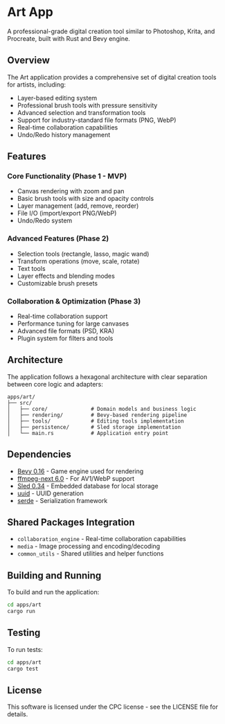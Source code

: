 # Art App

A professional-grade digital creation tool similar to Photoshop, Krita, and Procreate, built with Rust and Bevy engine.

## Overview

The Art application provides a comprehensive set of digital creation tools for artists, including:

- Layer-based editing system
- Professional brush tools with pressure sensitivity
- Advanced selection and transformation tools
- Support for industry-standard file formats (PNG, WebP)
- Real-time collaboration capabilities
- Undo/Redo history management

## Features

### Core Functionality (Phase 1 - MVP)
- Canvas rendering with zoom and pan
- Basic brush tools with size and opacity controls
- Layer management (add, remove, reorder)
- File I/O (import/export PNG/WebP)
- Undo/Redo system

### Advanced Features (Phase 2)
- Selection tools (rectangle, lasso, magic wand)
- Transform operations (move, scale, rotate)
- Text tools
- Layer effects and blending modes
- Customizable brush presets

### Collaboration & Optimization (Phase 3)
- Real-time collaboration support
- Performance tuning for large canvases
- Advanced file formats (PSD, KRA)
- Plugin system for filters and tools

## Architecture

The application follows a hexagonal architecture with clear separation between core logic and adapters:

```
apps/art/
├── src/
│   ├── core/              # Domain models and business logic
│   ├── rendering/         # Bevy-based rendering pipeline
│   ├── tools/             # Editing tools implementation
│   ├── persistence/       # Sled storage implementation
│   └── main.rs            # Application entry point
```

## Dependencies

- [Bevy 0.16](https://bevyengine.org/) - Game engine used for rendering
- [ffmpeg-next 6.0](https://crates.io/crates/ffmpeg-next) - For AV1/WebP support
- [Sled 0.34](https://crates.io/crates/sled) - Embedded database for local storage
- [uuid](https://crates.io/crates/uuid) - UUID generation
- [serde](https://crates.io/crates/serde) - Serialization framework

## Shared Packages Integration

- `collaboration_engine` - Real-time collaboration capabilities
- `media` - Image processing and encoding/decoding
- `common_utils` - Shared utilities and helper functions

## Building and Running

To build and run the application:

```bash
cd apps/art
cargo run
```

## Testing

To run tests:

```bash
cd apps/art
cargo test
```

## License

This software is licensed under the CPC license - see the LICENSE file for details.